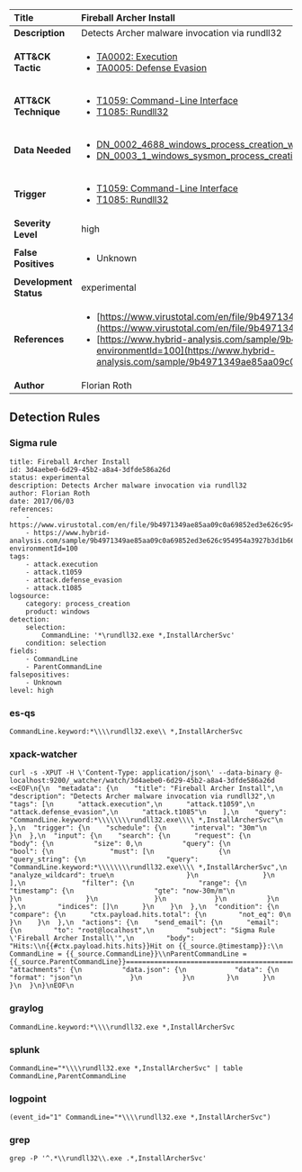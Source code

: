 | Title                    | Fireball Archer Install       |
|:-------------------------|:------------------|
| **Description**          | Detects Archer malware invocation via rundll32 |
| **ATT&amp;CK Tactic**    |  <ul><li>[TA0002: Execution](https://attack.mitre.org/tactics/TA0002)</li><li>[TA0005: Defense Evasion](https://attack.mitre.org/tactics/TA0005)</li></ul>  |
| **ATT&amp;CK Technique** | <ul><li>[T1059: Command-Line Interface](https://attack.mitre.org/techniques/T1059)</li><li>[T1085: Rundll32](https://attack.mitre.org/techniques/T1085)</li></ul>  |
| **Data Needed**          | <ul><li>[DN_0002_4688_windows_process_creation_with_commandline](../Data_Needed/DN_0002_4688_windows_process_creation_with_commandline.md)</li><li>[DN_0003_1_windows_sysmon_process_creation](../Data_Needed/DN_0003_1_windows_sysmon_process_creation.md)</li></ul>  |
| **Trigger**              | <ul><li>[T1059: Command-Line Interface](../Triggers/T1059.md)</li><li>[T1085: Rundll32](../Triggers/T1085.md)</li></ul>  |
| **Severity Level**       | high |
| **False Positives**      | <ul><li>Unknown</li></ul>  |
| **Development Status**   | experimental |
| **References**           | <ul><li>[https://www.virustotal.com/en/file/9b4971349ae85aa09c0a69852ed3e626c954954a3927b3d1b6646f139b930022/analysis/](https://www.virustotal.com/en/file/9b4971349ae85aa09c0a69852ed3e626c954954a3927b3d1b6646f139b930022/analysis/)</li><li>[https://www.hybrid-analysis.com/sample/9b4971349ae85aa09c0a69852ed3e626c954954a3927b3d1b6646f139b930022?environmentId=100](https://www.hybrid-analysis.com/sample/9b4971349ae85aa09c0a69852ed3e626c954954a3927b3d1b6646f139b930022?environmentId=100)</li></ul>  |
| **Author**               | Florian Roth |


## Detection Rules

### Sigma rule

```
title: Fireball Archer Install
id: 3d4aebe0-6d29-45b2-a8a4-3dfde586a26d
status: experimental
description: Detects Archer malware invocation via rundll32
author: Florian Roth
date: 2017/06/03
references:
    - https://www.virustotal.com/en/file/9b4971349ae85aa09c0a69852ed3e626c954954a3927b3d1b6646f139b930022/analysis/
    - https://www.hybrid-analysis.com/sample/9b4971349ae85aa09c0a69852ed3e626c954954a3927b3d1b6646f139b930022?environmentId=100
tags:
    - attack.execution
    - attack.t1059
    - attack.defense_evasion
    - attack.t1085
logsource:
    category: process_creation
    product: windows
detection:
    selection:
        CommandLine: '*\rundll32.exe *,InstallArcherSvc'
    condition: selection
fields:
    - CommandLine
    - ParentCommandLine
falsepositives:
    - Unknown
level: high

```





### es-qs
    
```
CommandLine.keyword:*\\\\rundll32.exe\\ *,InstallArcherSvc
```


### xpack-watcher
    
```
curl -s -XPUT -H \'Content-Type: application/json\' --data-binary @- localhost:9200/_watcher/watch/3d4aebe0-6d29-45b2-a8a4-3dfde586a26d <<EOF\n{\n  "metadata": {\n    "title": "Fireball Archer Install",\n    "description": "Detects Archer malware invocation via rundll32",\n    "tags": [\n      "attack.execution",\n      "attack.t1059",\n      "attack.defense_evasion",\n      "attack.t1085"\n    ],\n    "query": "CommandLine.keyword:*\\\\\\\\rundll32.exe\\\\ *,InstallArcherSvc"\n  },\n  "trigger": {\n    "schedule": {\n      "interval": "30m"\n    }\n  },\n  "input": {\n    "search": {\n      "request": {\n        "body": {\n          "size": 0,\n          "query": {\n            "bool": {\n              "must": [\n                {\n                  "query_string": {\n                    "query": "CommandLine.keyword:*\\\\\\\\rundll32.exe\\\\ *,InstallArcherSvc",\n                    "analyze_wildcard": true\n                  }\n                }\n              ],\n              "filter": {\n                "range": {\n                  "timestamp": {\n                    "gte": "now-30m/m"\n                  }\n                }\n              }\n            }\n          }\n        },\n        "indices": []\n      }\n    }\n  },\n  "condition": {\n    "compare": {\n      "ctx.payload.hits.total": {\n        "not_eq": 0\n      }\n    }\n  },\n  "actions": {\n    "send_email": {\n      "email": {\n        "to": "root@localhost",\n        "subject": "Sigma Rule \'Fireball Archer Install\'",\n        "body": "Hits:\\n{{#ctx.payload.hits.hits}}Hit on {{_source.@timestamp}}:\\n      CommandLine = {{_source.CommandLine}}\\nParentCommandLine = {{_source.ParentCommandLine}}================================================================================\\n{{/ctx.payload.hits.hits}}",\n        "attachments": {\n          "data.json": {\n            "data": {\n              "format": "json"\n            }\n          }\n        }\n      }\n    }\n  }\n}\nEOF\n
```


### graylog
    
```
CommandLine.keyword:*\\\\rundll32.exe *,InstallArcherSvc
```


### splunk
    
```
CommandLine="*\\\\rundll32.exe *,InstallArcherSvc" | table CommandLine,ParentCommandLine
```


### logpoint
    
```
(event_id="1" CommandLine="*\\\\rundll32.exe *,InstallArcherSvc")
```


### grep
    
```
grep -P '^.*\\rundll32\\.exe .*,InstallArcherSvc'
```



